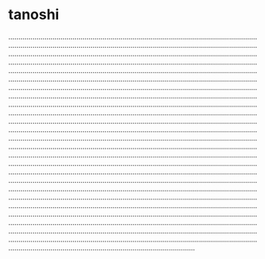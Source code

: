 # tanoshi

.........................................................................................................................................................................................................................................................................................................................................................................................................................................................................................................................................................................................................................................................................................................................................................................................................................................................................................................................................................................................................................................................................................................................................................................................................................................................................................................................................................................................................................................................................................................................................................................................................................................................................................................................................................................................................................................................................................................................................................................................................................................................................................................................................................................................................................................................................................................................................................................................................................................................................................................................................................................................................................................................................................................................................................................................................................................................................................................................................................................................................................................................................................................................................................................................................................................................................................................................
